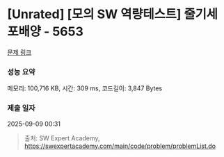 # [Unrated] [모의 SW 역량테스트] 줄기세포배양 - 5653 

[문제 링크](https://swexpertacademy.com/main/code/problem/problemDetail.do?contestProbId=AWXRJ8EKe48DFAUo) 

### 성능 요약

메모리: 100,716 KB, 시간: 309 ms, 코드길이: 3,847 Bytes

### 제출 일자

2025-09-09 00:31



> 출처: SW Expert Academy, https://swexpertacademy.com/main/code/problem/problemList.do